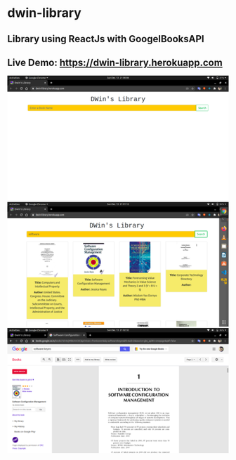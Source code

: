 # dwin-library
## Library using ReactJs with GoogelBooksAPI
## Live Demo: https://dwin-library.herokuapp.com
<img src="demo_images/0.png"/>

<img src="demo_images/1.png"/>

<img src="demo_images/2.png"/>
